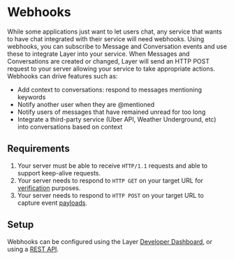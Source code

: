 # Webhooks

While some applications just want to let users chat, any service that wants to have chat integrated with their service will need webhooks.  Using webhooks, you can subscribe to Message and Conversation events and use these to integrate Layer into your service.  When Messages and Conversations are created or changed, Layer will send an HTTP POST request to your server allowing your service to take appropriate actions.  Webhooks can drive features such as:

* Add context to conversations: respond to messages mentioning keywords
* Notify another user when they are @mentioned
* Notify users of messages that have remained unread for too long
* Integrate a third-party service (Uber API, Weather Underground, etc) into conversations based on context


## Requirements

1. Your server must be able to receive `HTTP/1.1` requests and able to support keep-alive requests.
2. Your server needs to respond to `HTTP GET` on your target URL for [verification](/docs/webhooks/rest#verify) purposes.
3. Your server needs to respond to `HTTP POST` on your target URL to capture event [payloads](/docs/webhooks/payloads).

## Setup

Webhooks can be configured using the Layer [Developer Dashboard](https://developer.layer.com/projects/integrations), or using a [REST API](/docs/webhooks/rest).
